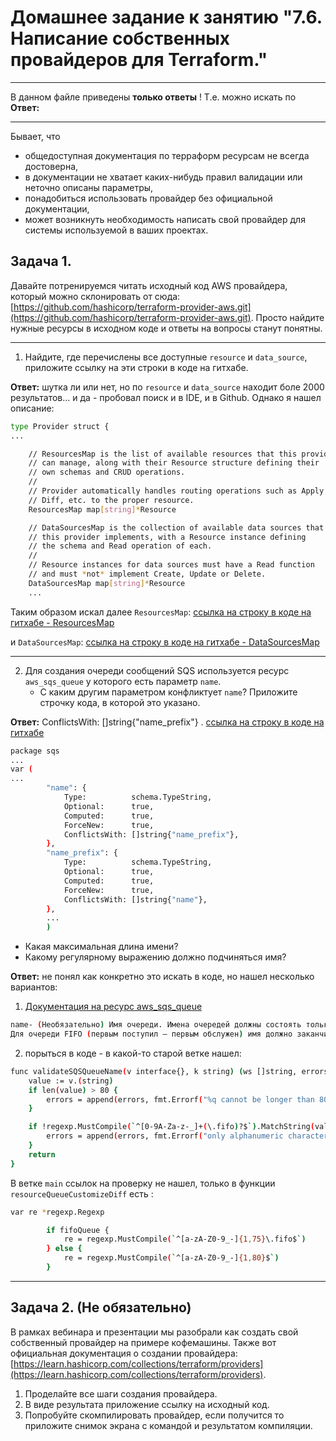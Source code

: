 # Домашнее задание к занятию "7.6. Написание собственных провайдеров для Terraform."

---

В данном файле приведены **только ответы** ! Т.е. можно искать по **Ответ:**

---


Бывает, что 
* общедоступная документация по терраформ ресурсам не всегда достоверна,
* в документации не хватает каких-нибудь правил валидации или неточно описаны параметры,
* понадобиться использовать провайдер без официальной документации,
* может возникнуть необходимость написать свой провайдер для системы используемой в ваших проектах.   

## Задача 1. 
Давайте потренируемся читать исходный код AWS провайдера, который можно склонировать от сюда: 
[https://github.com/hashicorp/terraform-provider-aws.git](https://github.com/hashicorp/terraform-provider-aws.git).
Просто найдите нужные ресурсы в исходном коде и ответы на вопросы станут понятны.  

---

1. Найдите, где перечислены все доступные `resource` и `data_source`, приложите ссылку на эти строки в коде на 
гитхабе.   

**Ответ:** шутка ли или нет, но по `resource` и `data_source` находит боле 2000 результатов... и да - пробовал поиск и в IDE, и в Github.
Однако я нашел описание: 
```bash
type Provider struct {
...

	// ResourcesMap is the list of available resources that this provider
	// can manage, along with their Resource structure defining their
	// own schemas and CRUD operations.
	//
	// Provider automatically handles routing operations such as Apply,
	// Diff, etc. to the proper resource.
	ResourcesMap map[string]*Resource

	// DataSourcesMap is the collection of available data sources that
	// this provider implements, with a Resource instance defining
	// the schema and Read operation of each.
	//
	// Resource instances for data sources must have a Read function
	// and must *not* implement Create, Update or Delete.
	DataSourcesMap map[string]*Resource
	...
```
Таким образом искал далее `ResourcesMap`:  [ссылка на строку в коде на 
гитхабе - ResourcesMap](https://github.com/hashicorp/terraform-provider-aws/blob/721178399a76af98ab50c2e77ba21182a492151a/internal/provider/provider.go#L916)

и `DataSourcesMap`: [ссылка на строку в коде на 
гитхабе - DataSourcesMap](https://github.com/hashicorp/terraform-provider-aws/blob/87b2ab2a3c0b420f84a3942664205109dbcde609/internal/provider/provider.go#L425)

---

2. Для создания очереди сообщений SQS используется ресурс `aws_sqs_queue` у которого есть параметр `name`. 
    * С каким другим параметром конфликтует `name`? Приложите строчку кода, в которой это указано.

**Ответ:** ConflictsWith: []string{"name_prefix"} . [ссылка на строку в коде на гитхабе](https://github.com/hashicorp/terraform-provider-aws/blob/721178399a76af98ab50c2e77ba21182a492151a/internal/service/sqs/queue.go#L87)
```bash
package sqs
...
var (
...
		"name": {
			Type:          schema.TypeString,
			Optional:      true,
			Computed:      true,
			ForceNew:      true,
			ConflictsWith: []string{"name_prefix"},
		},
		"name_prefix": {
			Type:          schema.TypeString,
			Optional:      true,
			Computed:      true,
			ForceNew:      true,
			ConflictsWith: []string{"name"},
		},
		...
		)
```

  * Какая максимальная длина имени? 
  * Какому регулярному выражению должно подчиняться имя?

**Ответ:** не понял как конкретно это искать в коде, но нашел несколько вариантов:
1. [Документация на ресурс aws_sqs_queue](https://registry.terraform.io/providers/hashicorp/aws/latest/docs/resources/sqs_queue#name_prefix) 
```bash 
name- (Необязательно) Имя очереди. Имена очередей должны состоять только из прописных и строчных букв ASCII, цифр, знаков подчеркивания и дефисов и должны содержать от 1 до 80 символов. 
Для очереди FIFO (первым поступил – первым обслужен) имя должно заканчиваться .fifoсуффиксом. Если его не указать, Terraform присвоит случайное уникальное имя. Конфликты сname_prefix
```

2. порыться в коде - в какой-то старой ветке нашел: 
```bash
func validateSQSQueueName(v interface{}, k string) (ws []string, errors []error) {
	value := v.(string)
	if len(value) > 80 {
		errors = append(errors, fmt.Errorf("%q cannot be longer than 80 characters", k))
	}

	if !regexp.MustCompile(`^[0-9A-Za-z-_]+(\.fifo)?$`).MatchString(value) {
		errors = append(errors, fmt.Errorf("only alphanumeric characters and hyphens allowed in %q", k))
	}
	return
}
```

В ветке ``main`` ссылок на проверку не нашел, только в функции `resourceQueueCustomizeDiff` есть :
```bash
var re *regexp.Regexp

		if fifoQueue {
			re = regexp.MustCompile(`^[a-zA-Z0-9_-]{1,75}\.fifo$`)
		} else {
			re = regexp.MustCompile(`^[a-zA-Z0-9_-]{1,80}$`)
		} 
```

--- 

## Задача 2. (Не обязательно) 
В рамках вебинара и презентации мы разобрали как создать свой собственный провайдер на примере кофемашины. 
Также вот официальная документация о создании провайдера: 
[https://learn.hashicorp.com/collections/terraform/providers](https://learn.hashicorp.com/collections/terraform/providers).

1. Проделайте все шаги создания провайдера.
2. В виде результата приложение ссылку на исходный код.
3. Попробуйте скомпилировать провайдер, если получится то приложите снимок экрана с командой и результатом компиляции.   

